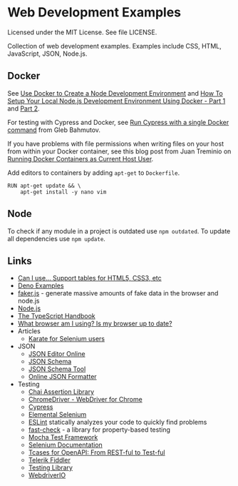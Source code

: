 # Web Development Examples

Licensed under the MIT License. See file LICENSE.

Collection of web development examples. Examples include CSS, HTML, JavaScript, JSON, Node.js.

## Docker

See [Use Docker to Create a Node Development Environment](https://auth0.com/blog/use-docker-to-create-a-node-development-environment/) and [How To Setup Your Local Node.js Development Environment Using Docker - Part 1](https://www.docker.com/blog/how-to-setup-your-local-node-js-development-environment-using-docker/) and [Part 2](https://www.docker.com/blog/how-to-setup-your-local-node-js-development-environment-using-docker-part-2/).

For testing with Cypress and Docker, see [Run Cypress with a single Docker command](https://www.cypress.io/blog/2019/05/02/run-cypress-with-a-single-docker-command/) from Gleb Bahmutov.

If you have problems with file permissions when writing files on your host from within your Docker container, see this blog post from Juan Treminio on [Running Docker Containers as Current Host User](https://jtreminio.com/blog/running-docker-containers-as-current-host-user/).

Add editors to containers by adding `apt-get` to `Dockerfile`.

    RUN apt-get update && \
        apt-get install -y nano vim

## Node

To check if any module in a project is outdated use `npm outdated`. To update all dependencies use `npm update`.

## Links

* [Can I use... Support tables for HTML5, CSS3, etc](https://caniuse.com/ "Can I use... Support tables for HTML5, CSS3, etc")
* [Deno Examples](https://github.com/mneiferbag/deno-examples)
* [faker.js](https://github.com/Marak/faker.js) - generate massive amounts of fake data in the browser and node.js
* [Node.js](https://nodejs.org/ "Node.js")
* [The TypeScript Handbook](https://www.typescriptlang.org/docs/handbook/intro.html)
* [What browser am I using? Is my browser up to date?](https://www.whatismybrowser.com/ "What browser am I using? Is my browser up to date?")
* Articles
   * [Karate for Selenium users](https://medium.com/@mneiferbag/karate-for-selenium-users-875a165823ee)
* JSON
   * [JSON Editor Online](https://jsoneditoronline.org/ "JSON Editor Online")
   * [JSON Schema](http://json-schema.org/ "JSON Schema")
   * [JSON Schema Tool](https://jsonschema.net/ "JSON Schema Tool")
   * [Online JSON Formatter](https://jsonformatter.org/ "Best JSON Formatter and JSON Validator: Online JSON Formatter")
* Testing
   * [Chai Assertion Library](https://www.chaijs.com/ "Chai Assertion Library")
   * [ChromeDriver - WebDriver for Chrome](https://sites.google.com/chromium.org/driver/)
   * [Cypress](https://www.cypress.io/ "Cypress")
   * [Elemental Selenium](https://elementalselenium.com/ "Elemental Selenium")
   * [ESLint](https://eslint.org/) statically analyzes your code to quickly find problems
   * [fast-check](https://dubzzz.github.io/fast-check.github.com/) - a library for property-based testing
   * [Mocha Test Framework](https://mochajs.org/ "Mocha Test Framework")
   * [Selenium Documentation](https://www.selenium.dev/documentation/en/ "Selenium Documentation")
   * [Tcases for OpenAPI: From REST-ful to Test-ful](https://github.com/Cornutum/tcases/tree/master/tcases-openapi)
   * [Telerik Fiddler](https://www.telerik.com/fiddler "Telerik Fiddler")
   * [Testing Library](https://testing-library.com/ "Testing Library")
   * [WebdriverIO](https://webdriver.io/ "WebdriverIO")
